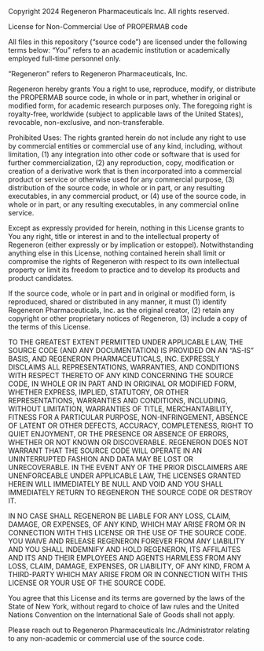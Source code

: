 Copyright 2024 Regeneron Pharmaceuticals Inc. All rights reserved.

License for Non-Commercial Use of PROPERMAB code

All files in this repository (“source code”) are licensed under the following terms below:
“You” refers to an academic institution or academically employed full-time personnel only. 

“Regeneron” refers to Regeneron Pharmaceuticals, Inc.

Regeneron hereby grants You a right to use, reproduce, modify, or distribute the PROPERMAB source code, 
in whole or in part, whether in original or modified form, for academic research purposes only. The foregoing right is royalty-free, worldwide (subject to applicable laws of the United States), revocable, non-exclusive, and non-transferable.

Prohibited Uses: The rights granted herein do not include any right to use by commercial entities or commercial use of any kind, including, without limitation, (1) any integration into other code or software that is used for further commercialization, (2) any reproduction, copy, modification or creation of a derivative work that is then incorporated into a commercial product or service or otherwise used for any commercial purpose, (3) distribution of the source code, in whole or in part, 
or any resulting executables, in any commercial product, or (4) use of the source code, in whole or in part, or any resulting executables, in any commercial online service.

Except as expressly provided for herein, nothing in this License grants to You any right, title or interest in and to the intellectual property of Regeneron (either expressly or by implication or estoppel). Notwithstanding anything else in this License, nothing contained herein shall limit or compromise the rights of Regeneron with respect to its own intellectual property or limit its freedom to practice and to develop its products and product candidates.

If the source code, whole or in part and in original or modified form, is reproduced, shared or distributed in any manner, it must (1) identify Regeneron Pharmaceuticals, Inc. as the original creator, (2) retain any copyright or other proprietary notices of Regeneron, (3) include a copy of the terms of this License.

TO THE GREATEST EXTENT PERMITTED UNDER APPLICABLE LAW, THE SOURCE CODE (AND ANY DOCUMENTATION) IS PROVIDED ON AN “AS-IS” BASIS, AND REGENERON PHARMACEUTICALS, INC. EXPRESSLY DISCLAIMS ALL REPRESENTATIONS, WARRANTIES, AND CONDITIONS WITH RESPECT THERETO OF ANY KIND CONCERNING THE SOURCE CODE, IN WHOLE OR IN PART AND IN ORIGINAL OR MODIFIED FORM, WHETHER EXPRESS, IMPLIED, STATUTORY, OR OTHER REPRESENTATIONS, WARRANTIES AND CONDITIONS, INCLUDING, WITHOUT LIMITATION, WARRANTIES OF TITLE, MERCHANTABILITY, FITNESS FOR A PARTICULAR PURPOSE, NON-INFRINGEMENT, ABSENCE OF LATENT OR OTHER DEFECTS, ACCURACY, COMPLETENESS, RIGHT TO QUIET ENJOYMENT, OR THE PRESENCE OR ABSENCE OF ERRORS, WHETHER OR NOT KNOWN OR DISCOVERABLE.  REGENERON DOES NOT WARRANT THAT THE SOURCE CODE WILL OPERATE IN AN UNINTERRUPTED FASHION AND DATA MAY BE LOST OR UNRECOVERABLE. IN THE EVENT ANY OF THE PRIOR DISCLAIMERS ARE UNENFORCEABLE UNDER APPLICABLE LAW, THE LICENSES GRANTED HEREIN WILL IMMEDIATELY BE NULL AND VOID AND YOU SHALL IMMEDIATELY RETURN TO REGENERON THE SOURCE CODE OR DESTROY IT.

IN NO CASE SHALL REGENERON BE LIABLE FOR ANY LOSS, CLAIM, DAMAGE, OR EXPENSES, OF ANY KIND, WHICH MAY ARISE FROM OR IN CONNECTION WITH THIS LICENSE OR THE USE OF THE SOURCE CODE. YOU WAIVE AND RELEASE REGENERON FOREVER FROM ANY LIABILITY AND YOU SHALL INDEMNIFY AND HOLD REGENERON, ITS AFFILAITES AND ITS AND THEIR EMPLOYEES AND AGENTS HARMLESS FROM ANY LOSS, CLAIM, DAMAGE, EXPENSES, OR LIABILITY, OF ANY KIND, FROM A THIRD-PARTY WHICH MAY ARISE FROM OR IN CONNECTION WITH THIS LICENSE OR YOUR USE OF THE SOURCE CODE. 

You agree that this License and its terms are governed by the laws of the State of New York, without regard to choice of law rules and the United Nations Convention on the International Sale of Goods shall not apply.

Please reach out to Regeneron Pharmaceuticals Inc./Administrator relating to any non-academic or commercial use of the source code.
